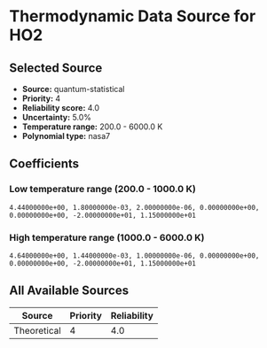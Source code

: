 # Thermodynamic Data Source for HO2

## Selected Source
- **Source:** quantum-statistical
- **Priority:** 4
- **Reliability score:** 4.0
- **Uncertainty:** 5.0%
- **Temperature range:** 200.0 - 6000.0 K
- **Polynomial type:** nasa7

## Coefficients
### Low temperature range (200.0 - 1000.0 K)
```
4.44000000e+00, 1.80000000e-03, 2.00000000e-06, 0.00000000e+00, 0.00000000e+00, -2.00000000e+01, 1.15000000e+01
```

### High temperature range (1000.0 - 6000.0 K)
```
4.64000000e+00, 1.44000000e-03, 1.00000000e-06, 0.00000000e+00, 0.00000000e+00, -2.00000000e+01, 1.15000000e+01
```

## All Available Sources
| Source | Priority | Reliability |
|--------|----------|-------------|
| Theoretical | 4 | 4.0 |
